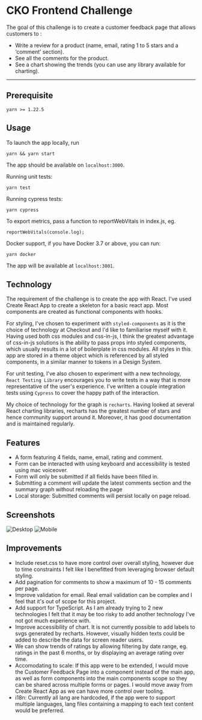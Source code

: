 # CKO Frontend Challenge

The goal of this challenge is to create a customer feedback page that allows customers to :

- Write a review for a product (name, email, rating 1 to 5 stars and a ‘comment’
  section).
- See all the comments for the product.
- See a chart showing the trends (you can use any library available for charting).

---

## Prerequisite

`yarn >= 1.22.5`

## Usage

To launch the app locally, run

```
yarn && yarn start
```

The app should be available on `localhost:3000`.

Running unit tests:

```
yarn test
```

Running cypress tests:

```
yarn cypress
```

To export metrics, pass a function to reportWebVitals in index.js, eg.

```
reportWebVitals(console.log);
```

Docker support, if you have Docker 3.7 or above, you can run:

```
yarn docker
```

The app will be available at `localhost:3001`.

## Technology

The requirement of the challenge is to create the app with React. I've used Create React App to create a skeleton for a basic react app. Most components are created as functional components with hooks.

For styling, I've chosen to experiment with `styled-components` as it is the choice of technology at Checkout and I'd like to familiarise myself with it. Having used both css modules and css-in-js, I think the greatest advantage of css-in-js solutions is the ability to pass props into styled components, which usually results in a lot of boilerplate in css modules. All styles in this app are stored in a theme object which is referenced by all styled components, in a similar manner to tokens in a Design System.

For unit testing, I've also chosen to experiment with a new technology, `React Testing Library` encourages you to write tests in a way that is more representative of the user's experience. I've written a couple integration tests using `Cypress` to cover the happy path of the interaction.

My choice of technology for the graph is `recharts`. Having looked at several React charting libraries, recharts has the greatest number of stars and hence community support around it. Moreover, it has good documentation and is maintained regularly.

## Features

- A form featuring 4 fields, name, email, rating and comment.
- Form can be interacted with using keyboard and accessibility is tested using mac voiceover.
- Form will only be submitted if all fields have been filled in.
- Submitting a comment will update the latest comments section and the summary graph without reloading the page
- Local storage: Submitted comments will persist locally on page reload.

## Screenshots

![Desktop](https://imgur.com/NiPutwn.png)
![Mobile](https://imgur.com/jQElZo3.png)

## Improvements

- Include reset.css to have more control over overall styling, however due to time constraints I felt like I benefitted from leveraging browser default styling.
- Add pagination for comments to show a maximum of 10 - 15 comments per page.
- Improve validation for email. Real email validation can be complex and I feel that it's out of scope for this project.
- Add support for TypeScript. As I am already trying to 2 new technologies I felt that it may be too risky to add another technology I've not got much experience with.
- Improve accessibility of chart. It is not currently possible to add labels to svgs generated by recharts. However, visually hidden texts could be added to describe the data for screen reader users.
- We can show trends of ratings by allowing filtering by date range, eg. ratings in the past 6 months, or by displaying an average rating over time.
- Accomodating to scale: If this app were to be extended, I would move the Customer Feedback Page into a component instead of the main app, as well as form components into the main components scope so they can be shared across multiple forms or pages. I would move away from Create React App as we can have more control over tooling.
- i18n: Currently all lang are hardcoded, if the app were to support multiple languages, lang files containing a mapping to each text content would be preferred.
